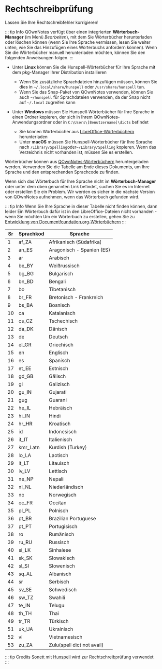# Rechtschreibprüfung

Lassen Sie Ihre Rechtschreibfehler korrigieren!

::: tip Info
QOwnNotes verfügt über einen integrierten **Wörterbuch-Manager** (im Menü *Bearbeiten*), mit dem Sie Wörterbücher herunterladen oder löschen können (wenn Sie Ihre Sprache vermissen, lesen Sie weiter unten, wie Sie das Hinzufügen eines Wörterbuchs anfordern können). Wenn Sie die Wörterbücher manuell herunterladen möchten, können Sie den folgenden Anweisungen folgen.
:::

- Unter **Linux** können Sie die Hunspell-Wörterbücher für Ihre Sprache mit dem pkg-Manager Ihrer Distribution installieren
    - Wenn Sie zusätzliche Sprachdateien hinzufügen müssen, können Sie dies in `~/.local/share/hunspell` oder `/usr/share/hunspell` tun.
    - Wenn Sie das Snap-Paket von QOwnNotes verwenden, können Sie auch `~/hunspell` für Sprachdateien verwenden, da der Snap nicht auf `~/.local` zugreifen kann

- Unter **Windows** müssen Sie Hunspell-Wörterbücher für Ihre Sprache in einen Ordner kopieren, der sich in Ihrem QOwnNotes-Anwendungsordner oder in `C:\Users\[Benutzername]\dicts` befindet
    - Sie können Wörterbücher aus [LibreOffice-Wörterbüchern](https://github.com/LibreOffice/dictionaries) herunterladen
    - Unter **macOS** müssen Sie Hunspell-Wörterbücher für Ihre Sprache nach `/Library/Spelling`oder`~/Library/Spelling` kopieren. Wenn das Verzeichnis nicht vorhanden ist, müssen Sie es erstellen.

Wörterbücher können aus [QOwnNotes-Wörterbüchern](https://github.com/qownnotes/dictionaries) heruntergeladen werden. Verwenden Sie die Tabelle am Ende dieses Dokuments, um Ihre Sprache und den entsprechenden Sprachcode zu finden.

Wenn sich das Wörterbuch für Ihre Sprache nicht im **Wörterbuch-Manager** oder unter dem oben genannten Link befindet, suchen Sie es im Internet oder erstellen Sie ein Problem. Wir werden es sicher in die nächste Version von QOwnNotes aufnehmen, wenn das Wörterbuch gefunden wird.

::: tip Info
Wenn Sie Ihre Sprache in dieser Tabelle nicht finden können, dann leider Ein Wörterbuch dafür ist in den LibreOffice-Dateien nicht vorhanden - wenn Sie möchten Um ein Wörterbuch zu erstellen, gehen Sie zu [Entwicklung von Documentfoundation.org-Wörterbüchern](https://wiki.documentfoundation.org/Development/Dictionaries)
:::

| Sr | Sprachkod | Sprache                    |
| -- | --------- | -------------------------- |
| 1  | af_ZA     | Afrikanisch (Südafrika)    |
| 2  | an_ES     | Aragonisch - Spanien (ES)  |
| 3  | ar        | Arabisch                   |
| 4  | be_BY     | Weißrussisch               |
| 5  | bg_BG     | Bulgarisch                 |
| 6  | bn_BD     | Bengali                    |
| 7  | bo        | Tibetanisch                |
| 8  | br_FR     | Bretonisch - Frankreich    |
| 9  | bs_BA     | Bosnisch                   |
| 10 | ca        | Katalanisch                |
| 11 | cs_CZ     | Tschechisch                |
| 12 | da_DK     | Dänisch                    |
| 13 | de        | Deutsch                    |
| 14 | el_GR     | Griechisch                 |
| 15 | en        | Englisch                   |
| 16 | es        | Spanisch                   |
| 17 | et_EE     | Estnisch                   |
| 18 | gd_GB     | Gälisch                    |
| 19 | gl        | Galizisch                  |
| 20 | gu_IN     | Gujarati                   |
| 21 | gug       | Guarani                    |
| 22 | he_IL     | Hebräisch                  |
| 23 | hi_IN     | Hindi                      |
| 24 | hr_HR     | Kroatisch                  |
| 25 | id        | Indonesisch                |
| 26 | it_IT     | Italienisch                |
| 27 | kmr_Latn  | Kurdish (Turkey)           |
| 28 | lo_LA     | Laotisch                   |
| 29 | lt_LT     | Litauisch                  |
| 30 | lv_LV     | Lettisch                   |
| 31 | ne_NP     | Nepali                     |
| 32 | nl_NL     | Niederländisch             |
| 33 | no        | Norwegisch                 |
| 34 | oc_FR     | Occitan                    |
| 35 | pl_PL     | Polnisch                   |
| 36 | pt_BR     | Brazilian Portuguese       |
| 37 | pt_PT     | Portugisisch               |
| 38 | ro        | Rumänisch                  |
| 39 | ru_RU     | Russisch                   |
| 40 | si_LK     | Sinhalese                  |
| 41 | sk_SK     | Slowakisch                 |
| 42 | sl_Sl     | Slowenisch                 |
| 43 | sq_AL     | Albanisch                  |
| 44 | sr        | Serbisch                   |
| 45 | sv_SE     | Schwedisch                 |
| 46 | sw_TZ     | Swahili                    |
| 47 | te_IN     | Telugu                     |
| 48 | th_TH     | Thai                       |
| 49 | tr_TR     | Türkisch                   |
| 51 | uk_UA     | Ukrainisch                 |
| 52 | vi        | Vietnamesisch              |
| 53 | zu_ZA     | Zulu(spell dict not avail) |

::: tip
Credits [ Sonett ](https://github.com/KDE/sonnet) mit [ Hunspell ](https://hunspell.github.io/) wird zur Rechtschreibprüfung verwendet
:::
